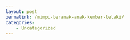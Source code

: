 ```yaml
---
layout: post
permalink: /mimpi-beranak-anak-kembar-lelaki/
categories:
    - Uncategorized
---
```


